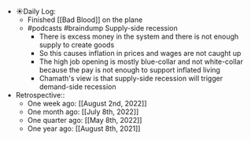 - ☀️Daily Log:
    - Finished [[Bad Blood]] on the plane
    - #podcasts #braindump Supply-side recession
        - There is excess money in the system and there is not enough supply to create goods
        - So this causes inflation in prices and wages are not caught up
        - The high job opening is mostly blue-collar and not white-collar because the pay is not enough to support inflated living
        - Chamath's view is that supply-side recession will trigger demand-side recession
- Retrospective::
    - One week ago: [[August 2nd, 2022]]
    - One month ago: [[July 8th, 2022]]
    - One quarter ago: [[May 8th, 2022]]
    - One year ago: [[August 8th, 2021]]
